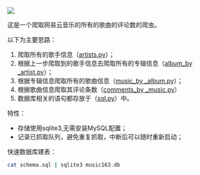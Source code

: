 ![](https://img.shields.io/badge/Python-3.5.2-blue.svg)

这是一个爬取网易云音乐的所有的歌曲的评论数的爬虫。

以下为主要思路：

1. 爬取所有的歌手信息（[artists.py](music_163/artists.py)）；
2. 根据上一步爬取到的歌手信息去爬取所有的专辑信息（[album_by _artist.py](music_163/album_by_artist.py)）；
3. 根据专辑信息爬取所有的歌曲信息（[music_by _album.py](music_163/music_by_album.py)）；
4. 根据歌曲信息爬取其评论条数（[comments_by _music.py](music_163/comments_by_music.py)）
5. 数据库相关的语句都存放于（[sql.py](music_163/sql.py)）中。

特性：
- 存储使用sqlite3,无需安装MySQL配置；
- 记录已抓取队列，避免重复抓取，中断后可以随时重新启动；

快速数据库建表：

```bash
cat schema.sql | sqlite3 music163.db
```
